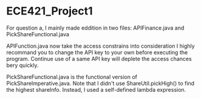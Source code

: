 # ECE421_Project1

For question a, I mainly made eddition in two files: APIFinance.java and PickShareFunctional.java

APIFunction.java now take the access constrains into consideration
I highly recommand you to change the API key to your own before executing the program. Continue use of a same API key will deplete the access chances bery quickly.

PickShareFunctional.java is the functional version of PickShareImperative.java.
Note that I didn't use ShareUtil.pickHigh() to find the highest shareInfo.
Instead, I used a self-defined lambda expression. 